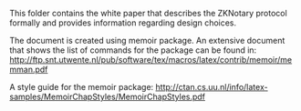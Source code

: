 This folder contains the white paper that describes the ZKNotary protocol formally 
and provides information regarding design choices. 

The document is created using memoir package. An extensive document that shows 
the list of commands for the package can be found in:
http://ftp.snt.utwente.nl/pub/software/tex/macros/latex/contrib/memoir/memman.pdf

A style guide for the memoir package:
http://ctan.cs.uu.nl/info/latex-samples/MemoirChapStyles/MemoirChapStyles.pdf 

